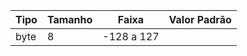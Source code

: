 | Tipo | Tamanho | Faixa      | Valor Padrão |
|------|---------|------------|--------------|
| byte | 8       | -128 a 127 |
